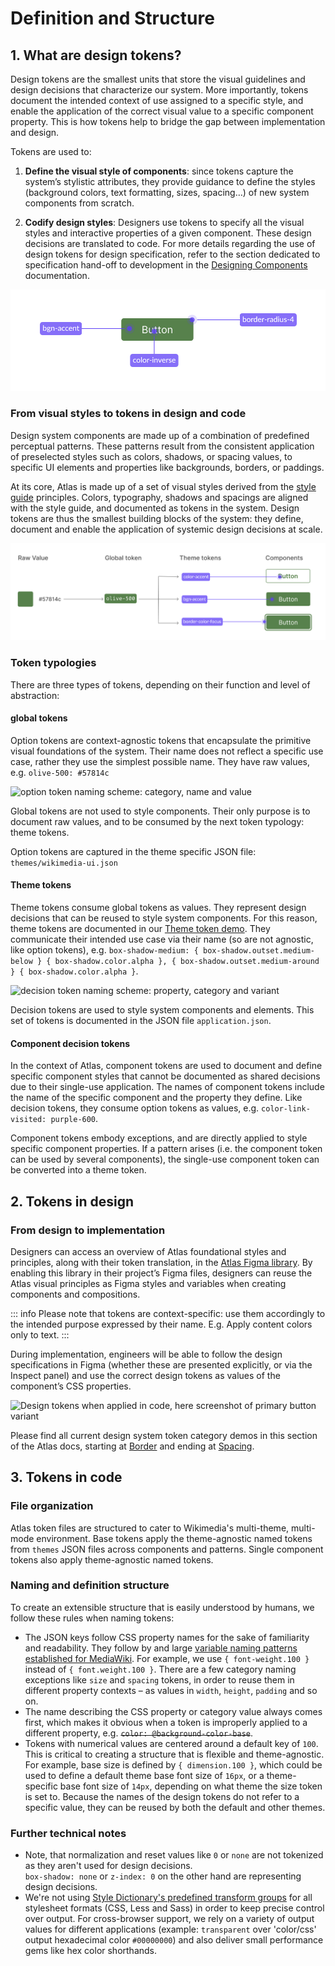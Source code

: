 # Definition and Structure

## 1. What are design tokens?

Design tokens are the smallest units that store the visual guidelines and design
decisions that characterize our system. More importantly, tokens document the
intended context of use assigned to a specific style, and enable the application
of the correct visual value to a specific component property. This is how tokens
help to bridge the gap between implementation and design.

Tokens are used to:

1. **Define the visual style of components**: since tokens capture the system’s
stylistic attributes, they provide guidance to define the styles (background
colors, text formatting, sizes, spacing…) of new system components from scratch.

2. **Codify design styles**: Designers use tokens to specify all the visual
styles and interactive properties of a given component. These design decisions
are translated to code. For more details regarding the use of design tokens for
design specification, refer to the section dedicated to specification
hand-off to development in the [Designing Components](../contributing/designing-new-components.md)
documentation.

![schematic image of Button component with tokens used therein](../assets/design-tokens-overview/using-tokens.png)

### From visual styles to tokens in design and code
Design system components are made up of a combination of predefined perceptual
patterns. These patterns result from the consistent application of preselected
styles such as colors, shadows, or spacing values, to specific UI elements and
properties like backgrounds, borders, or paddings.

At its core, Atlas is made up of a set of visual styles derived from the
[style guide](../style-guide/overview) principles. Colors, typography, shadows
and spacings are aligned with the style guide, and documented as tokens in the
system. Design tokens are thus the smallest building blocks of the system: they
define, document and enable the application of systemic design decisions at
scale.

![step diagram from visual style to tokens](../assets/design-tokens-overview/what-are-design-tokens-from-visual-styles-to-tokens.png)

### Token typologies

There are three types of tokens, depending on their function and level of
abstraction:

#### global tokens
Option tokens are context-agnostic tokens that encapsulate the primitive visual
foundations of the system. Their name does not reflect a specific use case,
rather they use the simplest possible name. They have raw values, e.g.
`olive-500: #57814c`

![option token naming scheme: category, name and value](../assets/design-tokens-overview/what-are-design-tokens-option-token.png)

Global tokens are not used to style components. Their only purpose is to
document raw values, and to be consumed by the next token typology: theme
tokens.

Option tokens are captured in the theme specific JSON file: `themes/wikimedia-ui.json`

#### Theme tokens

Theme tokens consume global tokens as values. They represent design decisions
that can be reused to style system components. For this reason, theme tokens
are documented in our [Theme token demo](../style-guide/theme.md). They communicate their
intended use case via their name (so are not agnostic, like option tokens), e.g.
`box-shadow-medium: { box-shadow.outset.medium-below } { box-shadow.color.alpha }, { box-shadow.outset.medium-around } { box-shadow.color.alpha }`.

![decision token naming scheme: property, category and variant](../assets/design-tokens-overview/what-are-design-tokens-decision-token.png)

Decision tokens are used to style system components and elements. This set of
tokens is documented in the JSON file `application.json`.

#### Component decision tokens
In the context of Atlas, component tokens are used to document and define
specific component styles that cannot be documented as shared decisions due to
their single-use application. The names of component tokens include the name of
the specific component and the property they define. Like decision tokens, they
consume option tokens as values, e.g. `color-link-visited: purple-600`.

Component tokens embody exceptions, and are directly applied to style specific
component properties. If a pattern arises (i.e. the component token can be used
by several components), the  single-use component token can be converted into a
theme token.

## 2. Tokens in design

### From design to implementation
Designers can access an overview of Atlas foundational styles and principles, along with their token translation, in the
[Atlas Figma library](https://www.figma.com/design/2vheURjyvYg2oyBeuQOxQ1/%F0%9F%92%A0-Atlas---Design-System?m=auto&t=zXhsNI5KObVWIEyg-1). By enabling this library in their project’s Figma files,
designers can reuse the Atlas visual principles as Figma styles and variables when creating components and compositions.

::: info
Please note that tokens are context-specific: use them accordingly to the
intended purpose expressed by their name. E.g. Apply content colors only to
text.
:::

During implementation, engineers will be able to follow the design
specifications in Figma (whether these are presented explicitly, or via the
Inspect panel) and use the correct design tokens as values of the component’s
CSS properties.


![Design tokens when applied in code, here screenshot of primary button variant](../assets/design-tokens-overview/using-tokens-code.png)

Please find all current design system token category demos in this section of
the Atlas docs, starting at [Border](border.md) and ending at
[Spacing](spacing.md).

## 3. Tokens in code
### File organization
Atlas token files are structured to cater to Wikimedia's multi-theme,
multi-mode environment. Base tokens apply the theme-agnostic named tokens from
`themes` JSON files across components and patterns. Single component tokens also
apply theme-agnostic named tokens.

### Naming and definition structure
To create an extensible structure that is easily understood by humans, we follow
these rules when naming tokens:

- The JSON keys follow CSS property names for the sake of familiarity and
  readability. They follow by and large
  [variable naming patterns established for MediaWiki](https://www.mediawiki.org/wiki/Manual:Coding_conventions/CSS#Variable_naming).
  For example, we use `{ font-weight.100 }` instead of `{ font.weight.100 }`.
  There are a few category naming exceptions like `size` and `spacing` tokens, in
  order to reuse them in different property contexts – as values in `width`,
  `height`, `padding` and so on.
- The name describing the CSS property or category value always comes first,
  which makes it obvious when a token is improperly applied to a different
  property, e.g. ~~`color: @background-color-base`~~.
- Tokens with numerical values are centered around a default key of `100`. This
  is critical to creating a structure that is flexible and theme-agnostic. For
  example, base size is defined by `{ dimension.100 }`, which could be used to
  define a default theme base font size of `16px`, or a theme-specific base font
  size of `14px`, depending on what theme the size token is set to. Because the
  names of the design tokens do not refer to a specific value, they can be reused
  by both the default and other themes.

### Further technical notes
- Note, that normalization and reset values like `0` or `none` are not tokenized
  as they aren't used for design decisions.<br>
  `box-shadow: none` or `z-index: 0` on the other hand are representing design
  decisions.
- We're not using [Style Dictionary's predefined transform groups](https://github.com/amzn/style-dictionary/blob/main/docs/transform_groups.md)
  for all stylesheet formats (CSS, Less and Sass) in order to keep precise
  control over output. For cross-browser support, we rely on a variety of output
  values for different applications (example: `transparent` over 'color/css'
  output hexadecimal color `#00000000`) and also deliver small performance gems
  like hex color shorthands.